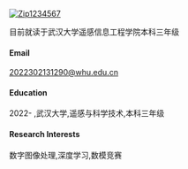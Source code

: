 
[![Zip1234567](https://img.shields.io/badge/SilinRuan-github-blue?logo=github)](https://github.com/Zip1234567)

目前就读于武汉大学遥感信息工程学院本科三年级

#### Email
2022302131290@whu.edu.cn

#### Education
2022- ,武汉大学,遥感与科学技术,本科三年级

#### Research Interests
数字图像处理,深度学习,数模竞赛


